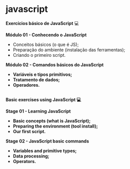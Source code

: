 # javascript
 
 <strong>Exercícios básico de JavaScript</strong> 💻
 
 <strong>Módulo 01 - Conhecendo o JavaScript</strong>
 * Conceitos básicos (o que é JS);
 * Preparação do ambiente (instalação das ferramentas);
 * Criando o primeiro script.

 <strong>Módulo 02 - Comandos básicos do JavaScript<strong>
 * Variáveis e tipos primitivos;
 * Tratamento de dados;
 * Operadores.

##

 <strong>Basic exercises using JavaScript</strong> 💻

 <strong>Stage 01 - Learning JavaScript</strong>
* Basic concepts (what is JavaScript);
* Preparing the environment (tool install);
* Our first script.

 <strong>Stage 02 - JavaScript basic commands</strong>
* Variables and primitive types;
* Data processing;
* Operators.
